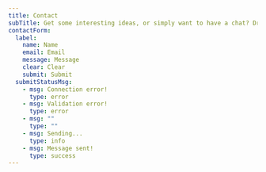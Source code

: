 ```yaml
---
title: Contact
subTitle: Get some interesting ideas, or simply want to have a chat? Drop me a message and I will reply in a couple of days!
contactForm:
  label:
    name: Name
    email: Email
    message: Message
    clear: Clear
    submit: Submit
  submitStatusMsg:
    - msg: Connection error!
      type: error
    - msg: Validation error!
      type: error
    - msg: ""
      type: ""
    - msg: Sending...
      type: info
    - msg: Message sent!
      type: success
---
```

